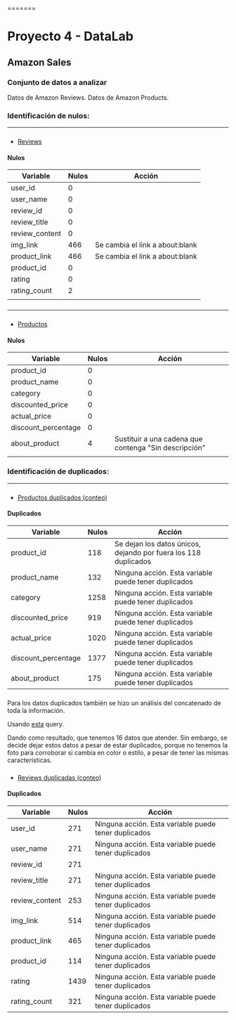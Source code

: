 =======
# Proyecto 4 - DataLab
## Amazon Sales

### Conjunto de datos a analizar

Datos de Amazon Reviews.
Datos de Amazon Products.

### Identificación de nulos:
---
###

* [Reviews](SQL\nulos_indentificar_review.sql)

#### Nulos

| Variable | Nulos | Acción |
|-|-|-|
| user_id| 0 | |
| user_name| 0 | |
| review_id| 0 | |
| review_title| 0 | |
| review_content| 0 | |
| img_link| 466 |  Se cambia el link a about:blank |
| product_link| 466 | Se cambia el link a about:blank |
| product_id| 0 | |
| rating| 0 | |
| rating_count| 2 ||
||||
###
---
###

* [Productos](SQL\nulos_indentificar_products.sql)


#### Nulos
| Variable | Nulos| Acción |
|-|-|-|
| product_id |  0 | | 
| product_name |  0 | | 
| category |  0 | | 
| discounted_price |  0 | | 
| actual_price |  0 | | 
| discount_percentage |  0 | | 
| about_product | 4 | Sustituir a una cadena que contenga "Sin descripción"
||||
###


### Identificación de duplicados:
---
###

* [Productos duplicados (conteo)](SQL\duplicados_product_conteo.sql)


#### Duplicados
| Variable | Nulos| Acción |
|-|-|-|
| product_id | 118| Se dejan los datos únicos, dejando por fuera los 118 duplicados |
| product_name | 132 | Ninguna acción. Esta variable puede tener duplicados |
| category | 1258 | Ninguna acción. Esta variable puede tener duplicados |
| discounted_price | 919| Ninguna acción. Esta variable puede tener duplicados |
| actual_price | 1020 | Ninguna acción. Esta variable puede tener duplicados |
| discount_percentage | 1377 | Ninguna acción. Esta variable puede tener duplicados |
| about_product | 175 | Ninguna acción. Esta variable puede tener duplicados | 

###
Para los datos duplicados también se hizo un análisis del concatenado de toda la información.

Usando [esta](SQL\duplicados_product_conteo.sql) query.

Dando como resultado, que tenemos 16 datos que atender. Sin embargo, se decide dejar estos datos a pesar de estar duplicados, porque no tenemos la foto para corroborar si cambia en color o estilo, a pesar de tener las mismas características.


###

* [Reviews duplicadas (conteo)](SQL\duplicados_review_conteo.sql)


#### Duplicados
| Variable | Nulos| Acción |
|-|-|-|
| user_id |  271 | Ninguna acción. Esta variable puede tener duplicados |
| user_name |  271 | Ninguna acción. Esta variable puede tener duplicados |
| review_id |  271 |
| review_title |  271 | Ninguna acción. Esta variable puede tener duplicados |
| review_content | 253 | Ninguna acción. Esta variable puede tener duplicados |
| img_link |  514 | Ninguna acción. Esta variable puede tener duplicados |
| product_link |  465 | Ninguna acción. Esta variable puede tener duplicados |
| product_id |  114 | Ninguna acción. Esta variable puede tener duplicados |
| rating |  1439 | Ninguna acción. Esta variable puede tener duplicados |
| rating_count |  321 | Ninguna acción. Esta variable puede tener duplicados |
